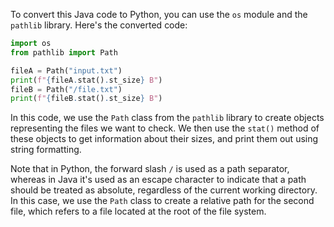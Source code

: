 To convert this Java code to Python, you can use the `os` module and the `pathlib` library. Here's the converted code:
```python
import os
from pathlib import Path

fileA = Path("input.txt")
print(f"{fileA.stat().st_size} B")
fileB = Path("/file.txt")
print(f"{fileB.stat().st_size} B")
```
In this code, we use the `Path` class from the `pathlib` library to create objects representing the files we want to check. We then use the `stat()` method of these objects to get information about their sizes, and print them out using string formatting.

Note that in Python, the forward slash `/` is used as a path separator, whereas in Java it's used as an escape character to indicate that a path should be treated as absolute, regardless of the current working directory. In this case, we use the `Path` class to create a relative path for the second file, which refers to a file located at the root of the file system.
